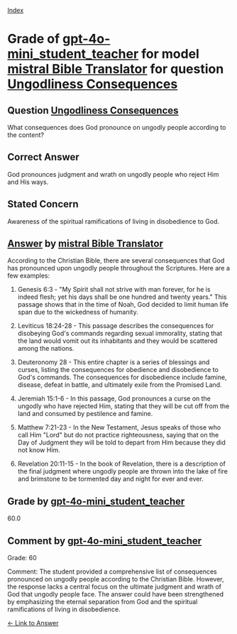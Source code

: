 
[Index](../../../../index.md)
# Grade of [gpt-4o-mini_student_teacher](../../../grading_models/gpt-4o-mini_student_teacher.md) for model [mistral Bible Translator](../../../answering_models/mistral_Bible_Translator.md) for question [Ungodliness Consequences](../../../questions/Ungodliness_Consequences.md)

## Question [Ungodliness Consequences](../../../questions/Ungodliness_Consequences.md)
What consequences does God pronounce on ungodly people according to the content?

## Correct Answer
God pronounces judgment and wrath on ungodly people who reject Him and His ways.

## Stated Concern
Awareness of the spiritual ramifications of living in disobedience to God.

## [Answer](../Ungodliness_Consequences.md) by [mistral Bible Translator](../../../answering_models/mistral_Bible_Translator.md)
 According to the Christian Bible, there are several consequences that God has pronounced upon ungodly people throughout the Scriptures. Here are a few examples:

1. Genesis 6:3 - "My Spirit shall not strive with man forever, for he is indeed flesh; yet his days shall be one hundred and twenty years." This passage shows that in the time of Noah, God decided to limit human life span due to the wickedness of humanity.

2. Leviticus 18:24-28 - This passage describes the consequences for disobeying God's commands regarding sexual immorality, stating that the land would vomit out its inhabitants and they would be scattered among the nations.

3. Deuteronomy 28 - This entire chapter is a series of blessings and curses, listing the consequences for obedience and disobedience to God's commands. The consequences for disobedience include famine, disease, defeat in battle, and ultimately exile from the Promised Land.

4. Jeremiah 15:1-6 - In this passage, God pronounces a curse on the ungodly who have rejected Him, stating that they will be cut off from the land and consumed by pestilence and famine.

5. Matthew 7:21-23 - In the New Testament, Jesus speaks of those who call Him "Lord" but do not practice righteousness, saying that on the Day of Judgment they will be told to depart from Him because they did not know Him.

6. Revelation 20:11-15 - In the book of Revelation, there is a description of the final judgment where ungodly people are thrown into the lake of fire and brimstone to be tormented day and night for ever and ever.

## Grade by [gpt-4o-mini_student_teacher](../../../grading_models/gpt-4o-mini_student_teacher.md)
60.0

## Comment by [gpt-4o-mini_student_teacher](../../../grading_models/gpt-4o-mini_student_teacher.md)
Grade: 60

Comment: The student provided a comprehensive list of consequences pronounced on ungodly people according to the Christian Bible. However, the response lacks a central focus on the ultimate judgment and wrath of God that ungodly people face. The answer could have been strengthened by emphasizing the eternal separation from God and the spiritual ramifications of living in disobedience.

[&lt;- Link to Answer](../Ungodliness_Consequences.md)
